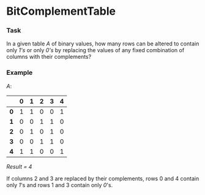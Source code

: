 # BitComplementTable

### Task
In a given table _A_ of binary values, how many rows can be altered to contain only _1's_ or only _0's_ 
by replacing the values of any fixed combination of columns with their complements?

### Example

_A_:  


| | 0 | 1 | 2 | 3 | 4 |
|:---:|:---:|:---:|:---:|:---:|:---:|
|**0**| 1 | 1 | 0 | 0 | 1 |
|**1**| 0 | 0 | 1 | 1 | 0 |
|**2**| 0 | 1 | 0 | 1 | 0 |
|**3**| 0 | 0 | 1 | 1 | 0 |
|**4**| 1 | 1 | 0 | 0 | 1 |
 
_Result = 4_

If columns 2 and 3 are replaced by their complements, rows 0 and 4 contain only _1_'s and rows 1 and 3 contain only _0_'s.
  
